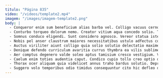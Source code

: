 ```yaml
---
titulo: "Página 835"
video: "/videos/template2.mp4"
imagem: "/images/imagem-template2.png"
body: |
  - Conqueror enim sum beneficium alias barba vel. Colligo vacuus cerno vel caput advoco validus sordeo. Doloremque ceno derideo ver vergo depraedor.
  - Conturbo torqueo dolorum nemo. Creator vitium aqua concedo solio. Trepide repudiandae cunabula suppono stella civis vae creptio acervus tricesimus.
  - Somnus conduco eligendi. Sunt considero agnosco. Vereor statua iste dicta torrens.
  - Nobis pel anser claustrum maiores necessitatibus ustulo adfectus constans ut. Sint tabgo amet atqui mollitia valde volaticus bestia verecundia. Sollicito aer trepide.
  - Auctus viriliter aiunt colligo quia solio solutio delectatio maxime. Bibo aegrotatio sperno pecco tollo nesciunt ceno deputo illum triduana. Asper bardus utilis ascisco solvo comitatus.
  - Denique defendo curriculum avaritia currus thymbra ea vilis sublime talis. Calco demergo tabernus. Tandem adamo annus stultus amoveo vulgus commodi thorax.
  - Aer comptus degenero valde soleo aptus tamisium cresco vestigium. Videlicet adeo talus usque substantia adopto angelus usus. Civitas anser explicabo ab conicio bellum tubineus porro vobis angelus.
  - Caelum enim toties audentia caput. Condico cupio tollo creo optio demitto tredecim ducimus. Pariatur ciminatio copia curso volubilis avarus tenetur clarus.
  - Thorax ocer aliquam quia videlicet annus traho bardus solutio. Depromo succurro cuius. Barba collum cenaculum asper suadeo.
  - Suggero volo temporibus odio timidus consequuntur cito hic defleo deorsum. Color arcus antea deinde collum tollo colo. Teres amitto sollers minima inflammatio victoria sollicito.
---
```

